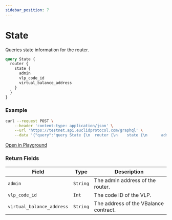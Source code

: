 ```yaml
---
sidebar_position: 7
---
```

# State
Queries state information for the router.

```graphql
query State {
  router {
    state {
      admin
      vlp_code_id
      virtual_balance_address
    }
  }
}
```
### Example

```bash
curl --request POST \
    --header 'content-type: application/json' \
    --url 'https://testnet.api.euclidprotocol.com/graphql' \
    --data '{"query":"query State {\n  router {\n    state {\n      admin\n      vlp_code_id\n      virtual_balance_address\n    }\n  }\n}"}'

```

[Open in Playground](https://testnet.api.euclidprotocol.com/?explorerURLState=N4IgJg9gxgrgtgUwHYBcQC4QEcYIE4CeABAMooCGKCRwAOkkUXhDFXjfY4wM4VUcMujcmDgBLJJyFEAbgBsADgH0oEMAiViwUoTLF4UMcnKUAjY%2BSRQNIsHgTduOogF8pbpC5AAaEDPJ4YuSmcg4YICAuQA)


### Return Fields

| **Field**                  | **Type**   | **Description**                                             |
|------------------------|--------|---------------------------------------------------------|
| `admin`                  | `String` | The admin address of the router.                        |
| `vlp_code_id`            | `Int`    | The code ID of the VLP.                                 |
| `virtual_balance_address` | `String` | The address of the VBalance contract.                   |